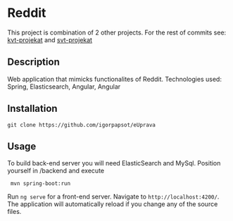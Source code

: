 # Reddit
This project is combination of 2 other projects. For the rest of commits see: [kvt-projekat](https://github.com/igorpapsot/kvt-projekat) and [svt-projekat](https://github.com/igorpapsot/svt-projekat)

## Description

Web application that mimicks functionalites of Reddit.
Technologies used: Spring, Elasticsearch, Angular, Angular

## Installation


```console
git clone https://github.com/igorpapsot/eUprava
```
 
## Usage

To build  back-end server you will need ElasticSearch and MySql. Position yourself in /backend and execute
```console
 mvn spring-boot:run
```

Run `ng serve` for a front-end server. Navigate to  `http://localhost:4200/`. The application will automatically reload if you change any of the source files.
